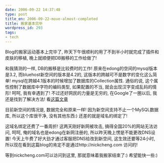```yaml
---
date: 2006-09-22 14:37:48
type: post
title_en: 2006-09-22-move-almost-completed
title: 搬家基本完毕
wordpress_id: 293
tags:
- tech
---
```


Blog的搬家运动基本上完毕了, 昨天下午很顺利的用了不到半小时就完成了插件和皮肤的移植, 晚上就顺便把DB搬移的工作给做了!

和我猜测的一样, DB的搬移是比较费时的工作! 原来在edong的空间的mysql版本是3.2, 而bluehost新空间的版本是4.2的, 这版本的跨越可不是数字的变化这么简单! mysql在跨越4.1版本的时候增加了数据库的Collection属性. 通俗的说, 这个属性控制了数据库中字符的编码类型, 如果配置的不当, 就会出现汉字变成乱码的情形! 呵呵, 我有幸遇到了! 不过还好网民的力量是无穷的, 在Google了一圈以后, 我还是找到了解决方法! 看[这篇文章](http://tao.kaoart.info/cms-software-doc/wordpress-about/kunstao/2006/554/)

目前新空间的情况是, 数据完全和原来一样! 因为新空间支持不止一个MySQL数据库, 所以这个库很干净, 没有其他东西:) 还差的就是域名的绑定了!

这域名绑定还费了一番周折! 这两天刚好新网被攻击, 搞得全国20%的网站无法访问, 呵呵, 俺的域名也是edong在新网注册的, 所以昨天晚上愣是不能更改DNS设置! 今天上午费了好大劲才通过客服把DNS给改到新空间, 这生效还要等24小时, 所以现在看到这篇blog的肯定不是通过http://nickcheng.com 访问的!

等到nickcheng.com可以访问到这里, 那就意味着我搬家结束了:) 希望能快一些:)
